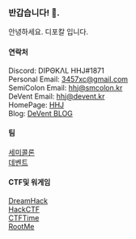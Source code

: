 ### 반갑습니다! 👋. 
안녕하세요. 디포칼 입니다.  

#### 연락처
Discord: DIPΘKΛL HHJ#1871  
Personal Email: 3457xc@gmail.com  
SemiColon Email: hhj@smcolon.kr  
DeVent Email: hhj@devent.kr  
HomePage: [HHJ](https://hhj.devent.kr)  
Blog: [DeVent BLOG](https://devent.tistory.com)  


#### 팀
[세미콜론](https://smcolon.kr)  
[데벤트](https://team.devent.kr)  

#### CTF및 워게임
[DreamHack](https://dreamhack.io/users/1584)  
[HackCTF](https://ctf.j0n9hyun.xyz/team/2266)  
[CTFTime](https://ctftime.org/user/91703)  
[RootMe](https://www.root-me.org/DipokalHHJ?lang=en)  



<!--
**DipokalLab/DipokalLab** is a ✨ _special_ ✨ repository because its `README.md` (this file) appears on your GitHub profile.

Here are some ideas to get you started:

- 🔭 I’m currently working on ...
- 🌱 I’m currently learning ...
- 👯 I’m looking to collaborate on ...
- 🤔 I’m looking for help with ...
- 💬 Ask me about ...
- 📫 How to reach me: ...
- 😄 Pronouns: ...
- ⚡ Fun fact: ...
-->
